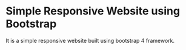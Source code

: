 # Simple Responsive Website using Bootstrap
It is a simple responsive website built using bootstrap 4 framework.
